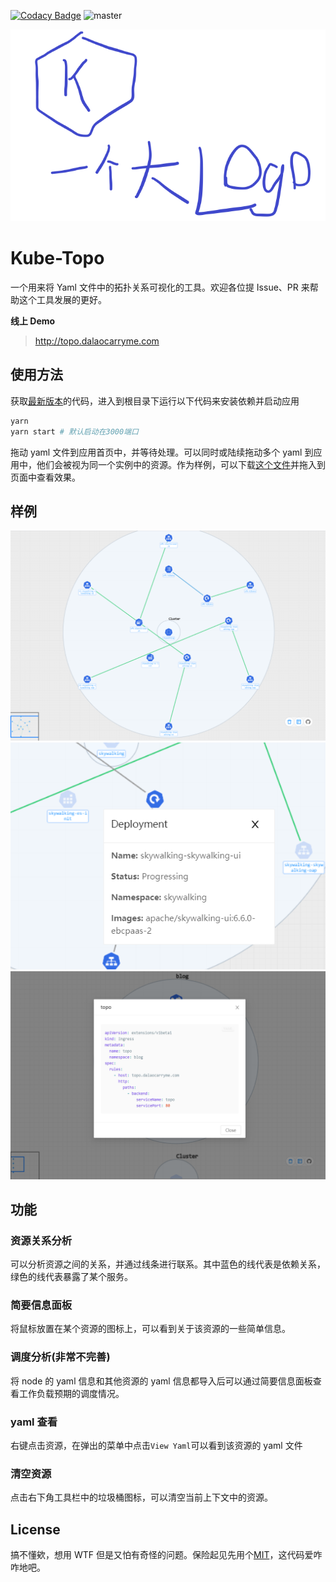 [![Codacy Badge](https://app.codacy.com/project/badge/Grade/75c9c3ff1c8d4e17abf64f72d7330551)](https://www.codacy.com/manual/Okabe-Kurisu/kube-topo?utm_source=github.com&utm_medium=referral&utm_content=Okabe-Kurisu/kube-topo&utm_campaign=Badge_Grade)
![master](https://github.com/Okabe-Kurisu/kube-topo/workflows/master/badge.svg)

![logo](./images/logo.png)

# Kube-Topo

一个用来将 Yaml 文件中的拓扑关系可视化的工具。欢迎各位提 Issue、PR 来帮助这个工具发展的更好。

**线上 Demo**

> http://topo.dalaocarryme.com

## 使用方法

获取[最新版本]()的代码，进入到根目录下运行以下代码来安装依赖并启动应用

```sh
yarn
yarn start # 默认启动在3000端口
```

拖动 yaml 文件到应用首页中，并等待处理。可以同时或陆续拖动多个 yaml 到应用中，他们会被视为同一个实例中的资源。作为样例，可以下载[这个文件](https://raw.githubusercontent.com/Okabe-Kurisu/kube-topo/master/deployment.yaml)并拖入到页面中查看效果。

## 样例

![](./images/case1.png)
![](./images/case2.png)
![](./images/case3.png)

## 功能

### 资源关系分析

可以分析资源之间的关系，并通过线条进行联系。其中蓝色的线代表是依赖关系，绿色的线代表暴露了某个服务。

### 简要信息面板

将鼠标放置在某个资源的图标上，可以看到关于该资源的一些简单信息。

### 调度分析(非常不完善)

将 node 的 yaml 信息和其他资源的 yaml 信息都导入后可以通过简要信息面板查看工作负载预期的调度情况。

### yaml 查看

右键点击资源，在弹出的菜单中点击`View Yaml`可以看到该资源的 yaml 文件

### 清空资源

点击右下角工具栏中的垃圾桶图标，可以清空当前上下文中的资源。

## License

搞不懂欸，想用 WTF 但是又怕有奇怪的问题。保险起见先用个[MIT](./LICENSE)，这代码爱咋咋地吧。
